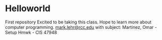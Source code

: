 # Helloworld
First repository
Excited to be taking this class. Hope to learn more about computer programming. 
 mark.lehr@rcc.edu with subject: Martinez, Omar - Setup Hmwk - CIS 47948

